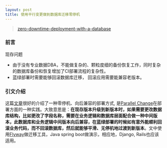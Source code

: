 ```yaml
---
layout: post
title: 使用平行变更做到数据库迁移零停机
---
```

> [zero-downtime-deployment-with-a-database](https://spring.io/blog/2016/05/31/zero-downtime-deployment-with-a-database])

### 前言
现存问题
  - 由于没有专业数据DBA，不能做复杂的、颗粒度细的备份恢复工作，同时复杂的数据库备份和恢复增加了CI部署流程的复杂性。
  - 蓝绿部署时需要能够回滚数据库迁移， 回滚应用需要能兼容老版本。
  
### 引文介绍
这篇[文章](https://spring.io/blog/2016/05/31/zero-downtime-deployment-with-a-database])很好的介绍了一种零停机、向后兼容的部署方式, 是[Parallel Change](https://martinfowler.com/bliki/ParallelChange.html)在部署方面的一种实践。大致意思是：**在现存版本升级到新版本时，如果需要更改数据库结构，比如更改了字段名称，需要在业务逻辑和数据库层面配合做一种中间版本，此数据库和业务逻辑中间版本向后兼容，在蓝绿部署的时候如有意外能顺利回滚业务代码，而不回滚数据库，然后就能够平滑、无停机地过渡到新版本**。文中使用[Flyway](http://flywaydb.org/)做迁移工具，Java spring boot做演示，相应地，Django, Rails也应该适用。


